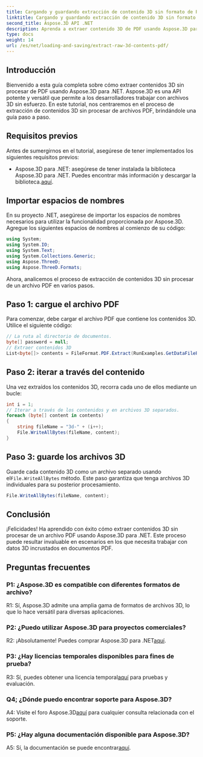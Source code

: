 ```yaml
---
title: Cargando y guardando extracción de contenido 3D sin formato de PDF
linktitle: Cargando y guardando extracción de contenido 3D sin formato de PDF
second_title: Aspose.3D API .NET
description: Aprenda a extraer contenido 3D de PDF usando Aspose.3D para .NET. Guía paso a paso con ejemplos de código.
type: docs
weight: 14
url: /es/net/loading-and-saving/extract-raw-3d-contents-pdf/
---
```

## Introducción

Bienvenido a esta guía completa sobre cómo extraer contenidos 3D sin procesar de PDF usando Aspose.3D para .NET. Aspose.3D es una API potente y versátil que permite a los desarrolladores trabajar con archivos 3D sin esfuerzo. En este tutorial, nos centraremos en el proceso de extracción de contenidos 3D sin procesar de archivos PDF, brindándole una guía paso a paso.

## Requisitos previos

Antes de sumergirnos en el tutorial, asegúrese de tener implementados los siguientes requisitos previos:

-  Aspose.3D para .NET: asegúrese de tener instalada la biblioteca Aspose.3D para .NET. Puedes encontrar más información y descargar la biblioteca.[aquí](https://releases.aspose.com/3d/net/).

## Importar espacios de nombres

En su proyecto .NET, asegúrese de importar los espacios de nombres necesarios para utilizar la funcionalidad proporcionada por Aspose.3D. Agregue los siguientes espacios de nombres al comienzo de su código:

```csharp
using System;
using System.IO;
using System.Text;
using System.Collections.Generic;
using Aspose.ThreeD;
using Aspose.ThreeD.Formats;
```

Ahora, analicemos el proceso de extracción de contenidos 3D sin procesar de un archivo PDF en varios pasos.

## Paso 1: cargue el archivo PDF

Para comenzar, debe cargar el archivo PDF que contiene los contenidos 3D. Utilice el siguiente código:

```csharp
// La ruta al directorio de documentos.
byte[] password = null;
// Extraer contenidos 3D
List<byte[]> contents = FileFormat.PDF.Extract(RunExamples.GetDataFilePath("House_Design.pdf"), password);
```

## Paso 2: iterar a través del contenido

Una vez extraídos los contenidos 3D, recorra cada uno de ellos mediante un bucle:

```csharp
int i = 1;
// Iterar a través de los contenidos y en archivos 3D separados.
foreach (byte[] content in contents)
{
    string fileName = "3d-" + (i++);
    File.WriteAllBytes(fileName, content);
}
```

## Paso 3: guarde los archivos 3D

 Guarde cada contenido 3D como un archivo separado usando el`File.WriteAllBytes` método. Este paso garantiza que tenga archivos 3D individuales para su posterior procesamiento.

```csharp
File.WriteAllBytes(fileName, content);
```

## Conclusión

¡Felicidades! Ha aprendido con éxito cómo extraer contenidos 3D sin procesar de un archivo PDF usando Aspose.3D para .NET. Este proceso puede resultar invaluable en escenarios en los que necesita trabajar con datos 3D incrustados en documentos PDF.

## Preguntas frecuentes

### P1: ¿Aspose.3D es compatible con diferentes formatos de archivo?

R1: Sí, Aspose.3D admite una amplia gama de formatos de archivos 3D, lo que lo hace versátil para diversas aplicaciones.

### P2: ¿Puedo utilizar Aspose.3D para proyectos comerciales?

 R2: ¡Absolutamente! Puedes comprar Aspose.3D para .NET[aquí](https://purchase.aspose.com/buy).

### P3: ¿Hay licencias temporales disponibles para fines de prueba?

 R3: Sí, puedes obtener una licencia temporal[aquí](https://purchase.aspose.com/temporary-license/) para pruebas y evaluación.

### Q4; ¿Dónde puedo encontrar soporte para Aspose.3D?

 A4: Visite el foro Aspose.3D[aquí](https://forum.aspose.com/c/3d/18) para cualquier consulta relacionada con el soporte.

### P5: ¿Hay alguna documentación disponible para Aspose.3D?

 A5: Sí, la documentación se puede encontrar[aquí](https://reference.aspose.com/3d/net/).